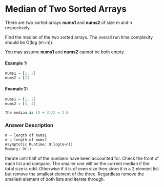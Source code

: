 # Median of Two Sorted Arrays

There are two sorted arrays **nums1** and **nums2** of size m and n respectively.

Find the median of the two sorted arrays. The overall run time complexity should be O(log (m+n)).

You may assume **nums1** and **nums2** cannot be both empty.

#### Example 1:
```python
nums1 = [1, 3]
nums2 = [2]
```

#### Example 2:
```python
nums1 = [1, 2]
nums2 = [3, 4]

The median is (2 + 3)/2 = 2.5
```


### Answer Description
```python
n = length of nums1
m = length of nums2
Asymptotic Runtime: O(log(m+n))
Memory: O(1)
```

Iterate until half of the numbers have been accounted for. Check the front of each list and compare. The smaller one will be the current median if the total size is odd. Otherwise if it is of even size then store it in a 2 element list but remove the smallest element of the three. Regardless remove the smallest element of both lists and iterate through.